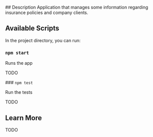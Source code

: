 ## Description Application that manages some information regarding insurance
policies and company clients.

## Available Scripts

In the project directory, you can run:

### `npm start`

Runs the app

TODO

### `npm test`

Run the tests

TODO

## Learn More

TODO
